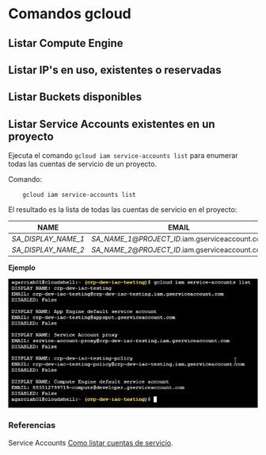 # Comandos gcloud

## Listar Compute Engine

## Listar IP's en uso, existentes o reservadas

## Listar Buckets disponibles

## Listar Service Accounts existentes en un proyecto

Ejecuta el comando `gcloud iam service-accounts list` para enumerar todas las cuentas de servicio de un proyecto.

Comando:

        gcloud iam service-accounts list 


El resultado es la lista de todas las cuentas de servicio en el proyecto:

| NAME | EMAIL |
| --- | --- |
| *SA_DISPLAY_NAME_1* | *SA_NAME_1*@*PROJECT_ID*.iam.gserviceaccount.com |
| *SA_DISPLAY_NAME_2* | *SA_NAME_2*@*PROJECT_ID*.iam.gserviceaccount.com |

**Ejemplo**

![Service Account](/service_account.jpg)


### Referencias

Service Accounts [Como listar cuentas de servicio](https://cloud.google.com/iam/docs/creating-managing-service-accounts?hl=es-419#listing).







